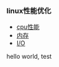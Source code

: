 
### linux性能优化
* [cpu性能](summary/CPU.md)
* [内存](summary/Mem.md)
* [I/O](summary/IO.md)

hello world, test
